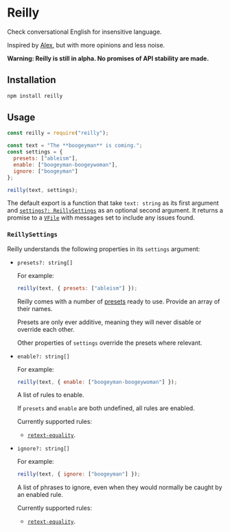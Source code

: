 # Reilly

Check conversational English for insensitive language.

Inspired by [Alex](https://alexjs.com/), but with more opinions and less noise.

**Warning: Reilly is still in alpha. No promises of API stability are made.**

## Installation

```sh
npm install reilly
```

## Usage

```js
const reilly = require("reilly");

const text = "The **boogeyman** is coming.";
const settings = {
  presets: ["ableism"],
  enable: ["boogeyman-boogeywoman"],
  ignore: ["boogeyman"]
};

reilly(text, settings);
```

The default export is a function that take `text: string` as its first argument
and [`settings?: ReillySettings`](#ReillySettings) as an optional second
argument. It returns a promise to a [`VFile`](https://github.com/vfile/vfile)
with messages set to include any issues found.

### `ReillySettings`

Reilly understands the following properties in its `settings` argument:

- `presets?: string[]`

  For example:

  ```js
  reilly(text, { presets: ["ableism"] });
  ```

  Reilly comes with a number of [presets](src/presets/) ready to use. Provide an
  array of their names.

  Presets are only ever additive, meaning they will never disable or override
  each other.

  Other properties of `settings` override the presets where relevant.

- `enable?: string[]`

  For example:

  ```js
  reilly(text, { enable: ["boogeyman-boogeywoman"] });
  ```

  A list of rules to enable.

  If `presets` and `enable` are both undefined, all rules are enabled.

  Currently supported rules:

  - [`retext-equality`](https://github.com/retextjs/retext-equality/blob/master/rules.md).

- `ignore?: string[]`

  For example:

  ```js
  reilly(text, { ignore: ["boogeyman"] });
  ```

  A list of phrases to ignore, even when they would normally be caught by an
  enabled rule.

  Currently supported rules:

  - [`retext-equality`](https://github.com/retextjs/retext-equality/blob/master/rules.md).

